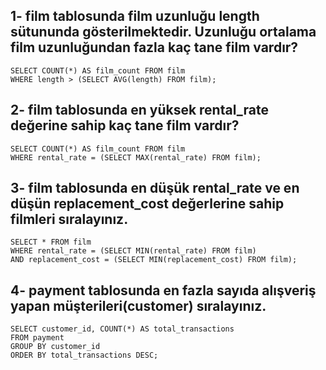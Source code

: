 ## 1- film tablosunda film uzunluğu length sütununda gösterilmektedir. Uzunluğu ortalama film uzunluğundan fazla kaç tane film vardır?
    
    SELECT COUNT(*) AS film_count FROM film
    WHERE length > (SELECT AVG(length) FROM film);

    
## 2- film tablosunda en yüksek rental_rate değerine sahip kaç tane film vardır?
   
    SELECT COUNT(*) AS film_count FROM film
    WHERE rental_rate = (SELECT MAX(rental_rate) FROM film);

    
## 3- film tablosunda en düşük rental_rate ve en düşün replacement_cost değerlerine sahip filmleri sıralayınız.
  
    SELECT * FROM film
    WHERE rental_rate = (SELECT MIN(rental_rate) FROM film)
    AND replacement_cost = (SELECT MIN(replacement_cost) FROM film);

    
## 4- payment tablosunda en fazla sayıda alışveriş yapan müşterileri(customer) sıralayınız.

    SELECT customer_id, COUNT(*) AS total_transactions
    FROM payment
    GROUP BY customer_id
    ORDER BY total_transactions DESC;
